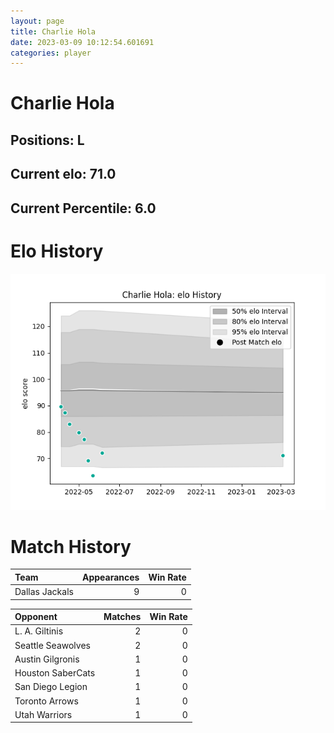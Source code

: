 ```yaml
---  
layout: page  
title: Charlie Hola  
date: 2023-03-09 10:12:54.601691  
categories: player  
---
```

# Charlie Hola

## Positions: L

## Current elo: 71.0

## Current Percentile: 6.0

# Elo History


![elo history](history_CharlieHola.png)
# Match History


| Team           |   Appearances |   Win Rate |
|:---------------|--------------:|-----------:|
| Dallas Jackals |             9 |          0 |

| Opponent          |   Matches |   Win Rate |
|:------------------|----------:|-----------:|
| L. A. Giltinis    |         2 |          0 |
| Seattle Seawolves |         2 |          0 |
| Austin Gilgronis  |         1 |          0 |
| Houston SaberCats |         1 |          0 |
| San Diego Legion  |         1 |          0 |
| Toronto Arrows    |         1 |          0 |
| Utah Warriors     |         1 |          0 |